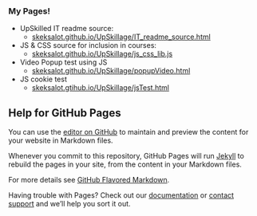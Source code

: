 ### My Pages!
- UpSkilled IT readme source:
    - [skeksalot.github.io/UpSkillage/IT_readme_source.html](https://skeksalot.github.io/UpSkillage/IT_readme_source.html)
- JS & CSS source for inclusion in courses:
    - [skeksalot.github.io/UpSkillage/js_css_lib.js](https://skeksalot.github.io/UpSkillage/js_css_lib.js)
- Video Popup test using JS
    - [skeksalot.github.io/UpSkillage/popupVideo.html](https://skeksalot.github.io/UpSkillage/popupVideo.html)
- JS cookie test
    - [skeksalot.gtihub.io/UpSkillage/jsTest.html](https://skeksalot.github.io/UpSkillage/jsTest.html)

## Help for GitHub Pages

You can use the [editor on GitHub](https://github.com/Skeksalot/UpSkillage/edit/master/README.md) to maintain and preview the content for your website in Markdown files.

Whenever you commit to this repository, GitHub Pages will run [Jekyll](https://jekyllrb.com/) to rebuild the pages in your site, from the content in your Markdown files.

For more details see [GitHub Flavored Markdown](https://guides.github.com/features/mastering-markdown/).

Having trouble with Pages? Check out our [documentation](https://help.github.com/categories/github-pages-basics/) or [contact support](https://github.com/contact) and we’ll help you sort it out.
